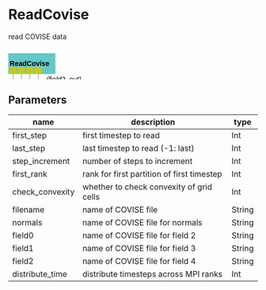 
# ReadCovise
read COVISE data

<svg width="68.0em" height="8.6em" >
<style>.text { font: normal 1.0em sans-serif;}tspan{ font: italic 1.0em sans-serif;}.moduleName{ font: bold 1.0em sans-serif;}</style>
<rect x="0em" y="0.8em" width="6.8em" height="3.0em" rx="0.1em" ry="0.1em" style="fill:#64c8c8ff;" />
<text x="0.2em" y="2.6500000000000004em" class="moduleName" >ReadCovise</text><rect x="0.2em" y="2.8em" width="1.0em" height="1.0em" rx="0em" ry="0em" style="fill:#c8c81eff;" >
<title>grid_out</title></rect>
<rect x="0.7em" y="3.8em" width="0.03333333333333333em" height="4.0em" rx="0em" ry="0em" style="fill:#000000;" />
<rect x="0.7em" y="7.8em" width="1.0em" height="0.03333333333333333em" rx="0em" ry="0em" style="fill:#000000;" />
<text x="1.9em" y="7.8999999999999995em" class="text" ><tspan> (grid_out)</tspan></text>
<rect x="1.4em" y="2.8em" width="1.0em" height="1.0em" rx="0em" ry="0em" style="fill:#c8c81eff;" >
<title>field0_out</title></rect>
<rect x="1.9em" y="3.8em" width="0.03333333333333333em" height="3.0em" rx="0em" ry="0em" style="fill:#000000;" />
<rect x="1.9em" y="6.8em" width="1.0em" height="0.03333333333333333em" rx="0em" ry="0em" style="fill:#000000;" />
<text x="3.0999999999999996em" y="6.8999999999999995em" class="text" ><tspan> (field0_out)</tspan></text>
<rect x="2.5999999999999996em" y="2.8em" width="1.0em" height="1.0em" rx="0em" ry="0em" style="fill:#c8c81eff;" >
<title>field1_out</title></rect>
<rect x="3.0999999999999996em" y="3.8em" width="0.03333333333333333em" height="2.0em" rx="0em" ry="0em" style="fill:#000000;" />
<rect x="3.0999999999999996em" y="5.8em" width="1.0em" height="0.03333333333333333em" rx="0em" ry="0em" style="fill:#000000;" />
<text x="4.3em" y="5.8999999999999995em" class="text" ><tspan> (field1_out)</tspan></text>
<rect x="3.8em" y="2.8em" width="1.0em" height="1.0em" rx="0em" ry="0em" style="fill:#c8c81eff;" >
<title>field2_out</title></rect>
<rect x="4.3em" y="3.8em" width="0.03333333333333333em" height="1.0em" rx="0em" ry="0em" style="fill:#000000;" />
<rect x="4.3em" y="4.8em" width="1.0em" height="0.03333333333333333em" rx="0em" ry="0em" style="fill:#000000;" />
<text x="5.5em" y="4.8999999999999995em" class="text" ><tspan> (field2_out)</tspan></text>
</svg>

## Parameters
|name|description|type|
|-|-|-|
|first_step|first timestep to read|Int|
|last_step|last timestep to read (-1: last)|Int|
|step_increment|number of steps to increment|Int|
|first_rank|rank for first partition of first timestep|Int|
|check_convexity|whether to check convexity of grid cells|Int|
|filename|name of COVISE file|String|
|normals|name of COVISE file for normals|String|
|field0|name of COVISE file for field 2|String|
|field1|name of COVISE file for field 3|String|
|field2|name of COVISE file for field 4|String|
|distribute_time|distribute timesteps across MPI ranks|Int|
